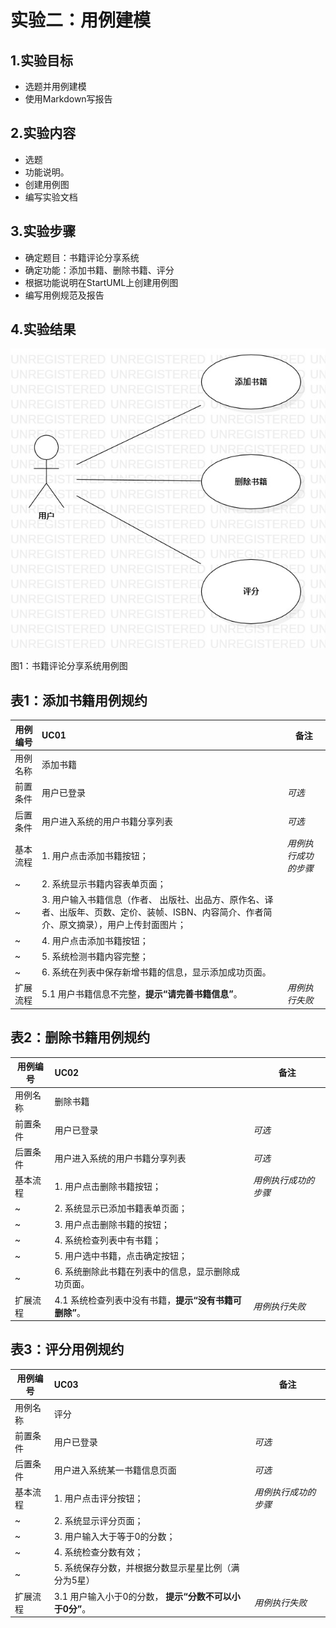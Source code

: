 # 实验二：用例建模

## 1.实验目标

- 选题并用例建模
- 使用Markdown写报告

## 2.实验内容

- 选题
- 功能说明。
- 创建用例图
- 编写实验文档

## 3.实验步骤

- 确定题目：书籍评论分享系统
- 确定功能：添加书籍、删除书籍、评分
- 根据功能说明在StartUML上创建用例图
- 编写用例规范及报告


## 4.实验结果

![书籍评论分享系统用例图](./Lab2_UseCaseDiagram1.jpg)

图1：书籍评论分享系统用例图

## 表1：添加书籍用例规约  

 用例编号  | UC01 | 备注  
 -|:-|-  
 用例名称  | 添加书籍  |   
 前置条件  | 用户已登录     | *可选*   
 后置条件  | 用户进入系统的用户书籍分享列表     | *可选*   
 基本流程  | 1. 用户点击添加书籍按钮；  |*用例执行成功的步骤*    
 ~| 2. 系统显示书籍内容表单页面；  |   
 ~| 3. 用户输入书籍信息（作者、 出版社、出品方、原作名、译者、出版年、页数、定价、装帧、ISBN、内容简介、作者简介、原文摘录），用户上传封面图片；  | 
 ~| 4. 用户点击添加书籍按钮；  |   
 ~| 5. 系统检测书籍内容完整；  |  
 ~| 6. 系统在列表中保存新增书籍的信息，显示添加成功页面。 |
 扩展流程  | 5.1 用户书籍信息不完整，**提示“请完善书籍信息”**。  |*用例执行失败*    

## 表2：删除书籍用例规约  

 用例编号  | UC02 | 备注  
 -|:-|-  
 用例名称  | 删除书籍  |   
 前置条件  | 用户已登录     | *可选*   
 后置条件  | 用户进入系统的用户书籍分享列表     | *可选*   
 基本流程  | 1. 用户点击删除书籍按钮；  |*用例执行成功的步骤*    
 ~| 2. 系统显示已添加书籍表单页面；  |   
 ~| 3. 用户点击删除书籍的按钮；  | 
 ~| 4. 系统检查列表中有书籍；  |   
 ~| 5. 用户选中书籍，点击确定按钮；  |  
 ~| 6. 系统删除此书籍在列表中的信息，显示删除成功页面。 |
 扩展流程  | 4.1 系统检查列表中没有书籍，**提示“没有书籍可删除”**。  |*用例执行失败* 
 
## 表3：评分用例规约  

 用例编号  | UC03 | 备注  
 -|:-|-  
 用例名称  | 评分  |   
 前置条件  | 用户已登录     | *可选*   
 后置条件  | 用户进入系统某一书籍信息页面     | *可选*   
 基本流程  | 1. 用户点击评分按钮；  |*用例执行成功的步骤*    
 ~| 2. 系统显示评分页面；  |   
 ~| 3. 用户输入大于等于0的分数；  | 
 ~| 4. 系统检查分数有效；  |   
 ~| 5. 系统保存分数，并根据分数显示星星比例（满分为5星）  |  
 扩展流程  | 3.1 用户输入小于0的分数，  **提示“分数不可以小于0分”**。  |*用例执行失败* 
  
